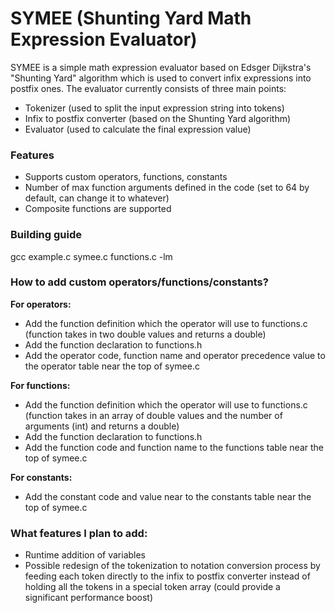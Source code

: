 # SYMEE (Shunting Yard Math Expression Evaluator)

SYMEE is a simple math expression evaluator based on Edsger Dijkstra's "Shunting Yard" algorithm which is used to convert infix expressions into postfix ones.
The evaluator currently consists of three main points:
- Tokenizer (used to split the input expression string into tokens)
- Infix to postfix converter (based on the Shunting Yard algorithm)
- Evaluator (used to calculate the final expression value)

### Features
- Supports custom operators, functions, constants
- Number of max function arguments defined in the code (set to 64 by default, can change it to whatever)
- Composite functions are supported

### Building guide
gcc example.c symee.c functions.c -lm

### How to add custom operators/functions/constants?
**For operators:**
- Add the function definition which the operator will use to functions.c (function takes in two double values and returns a double)
- Add the function declaration to functions.h
- Add the operator code, function name and operator precedence value to the operator table near the top of symee.c

**For functions:**
- Add the function definition which the operator will use to functions.c (function takes in an array of double values and the number of arguments (int) and returns a double)
- Add the function declaration to functions.h
- Add the function code and function name to the functions table near the top of symee.c

**For constants:**
- Add the constant code and value near to the constants table near the top of symee.c

### What features I plan to add:
- Runtime addition of variables
- Possible redesign of the tokenization to notation conversion process by feeding each token directly to the infix to postfix converter instead of holding all the tokens in a special token array (could provide a significant performance boost)
